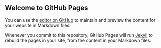 ## Welcome to GitHub Pages

You can use the [editor on GitHub](https://github.com/andreyciupitu/andreiciupitu.github.io/edit/master/README.md) to maintain and preview the content for your website in Markdown files.

Whenever you commit to this repository, GitHub Pages will run [Jekyll](https://jekyllrb.com/) to rebuild the pages in your site, from the content in your Markdown files.
